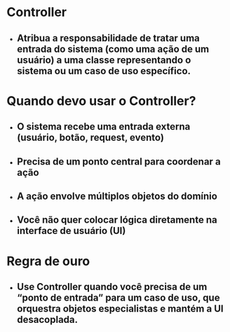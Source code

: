 # Controller

- ## Atribua a responsabilidade de tratar uma entrada do sistema (como uma ação de um usuário) a uma classe representando o sistema ou um caso de uso específico.

# Quando devo usar o Controller?

- ## O sistema recebe uma entrada externa (usuário, botão, request, evento)
- ## Precisa de um ponto central para coordenar a ação
- ## A ação envolve múltiplos objetos do domínio
- ## Você não quer colocar lógica diretamente na interface de usuário (UI)

# Regra de ouro

- ## Use Controller quando você precisa de um “ponto de entrada” para um caso de uso, que orquestra objetos especialistas e mantém a UI desacoplada.
